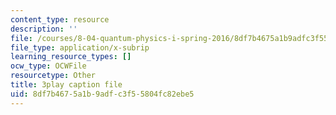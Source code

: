 ```yaml
---
content_type: resource
description: ''
file: /courses/8-04-quantum-physics-i-spring-2016/8df7b4675a1b9adfc3f55804fc82ebe5_ELBh60GU5yE.srt
file_type: application/x-subrip
learning_resource_types: []
ocw_type: OCWFile
resourcetype: Other
title: 3play caption file
uid: 8df7b467-5a1b-9adf-c3f5-5804fc82ebe5
---
```

